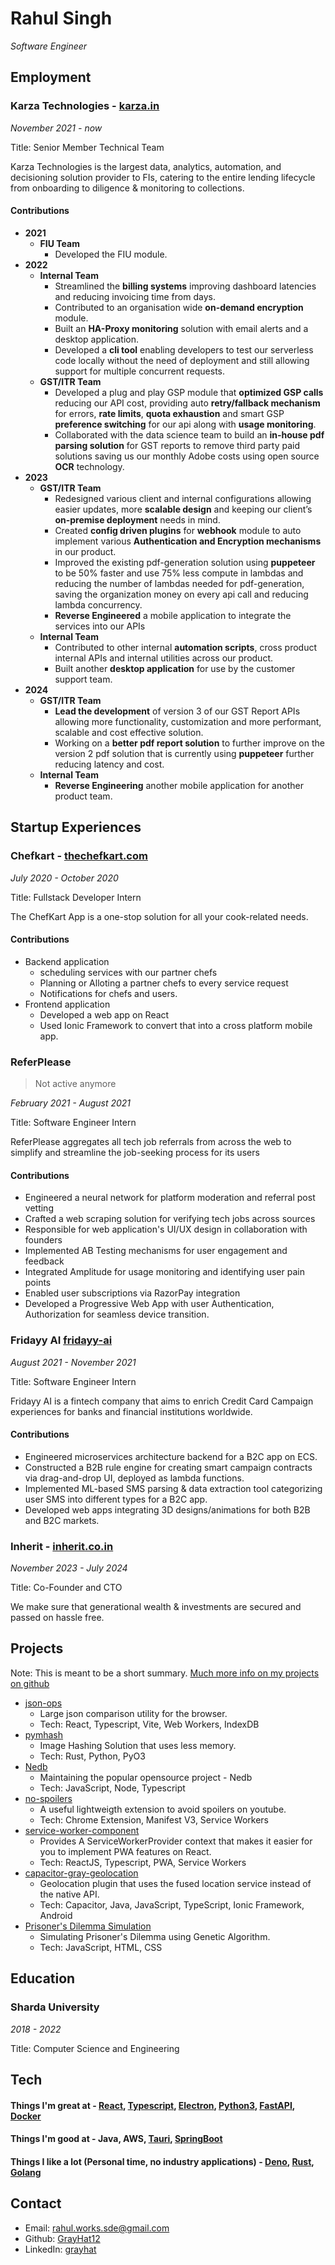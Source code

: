 # Rahul Singh

*Software Engineer*

## Employment

### Karza Technologies - [karza.in](https://karza.in/)

_November 2021 - now_

Title: Senior Member Technical Team

Karza Technologies is the largest data, analytics, automation, and decisioning solution provider to FIs, catering to the entire lending lifecycle from onboarding to diligence & monitoring to collections.

#### Contributions

* **2021**
  * **FIU Team**
    * Developed the FIU module.
* **2022**
  * **Internal Team**
    * Streamlined the **billing systems** improving dashboard latencies and reducing invoicing time from days.
    * Contributed to an organisation wide **on-demand encryption** module.
    * Built an **HA-Proxy monitoring** solution with email alerts and a desktop application.
    * Developed a **cli tool** enabling developers to test our serverless code locally without the need of deployment and still allowing support for multiple concurrent requests.
  * **GST/ITR Team**
    * Developed a plug and play GSP module that **optimized GSP calls** reducing our API cost, providing auto **retry/fallback mechanism** for errors, **rate limits**, **quota exhaustion** and smart GSP **preference switching** for our api along with **usage monitoring**.
    * Collaborated with the data science team to build an **in-house pdf parsing solution** for GST reports to remove third party paid solutions saving us our monthly Adobe costs using open source **OCR** technology.
* **2023**
  * **GST/ITR Team**
    * Redesigned various client and internal configurations allowing easier updates, more **scalable design** and keeping our client’s **on-premise deployment** needs in mind.
    * Created **config driven plugins** for **webhook** module to auto implement various **Authentication and Encryption mechanisms** in our product.
    * Improved the existing pdf-generation solution using **puppeteer** to be 50% faster and use 75% less compute in lambdas and reducing the number of lambdas needed for pdf-generation, saving the organization money on every api call and reducing lambda concurrency.
    * **Reverse Engineered** a mobile application to integrate the services into our APIs
  * **Internal Team**
    * Contributed to other internal **automation scripts**, cross product internal APIs and internal utilities across our product.
    * Built another **desktop application** for use by the customer support team.
* **2024**
  * **GST/ITR Team**
    * **Lead the development** of version 3 of our GST Report APIs allowing more functionality, customization and more performant, scalable and cost effective solution.
    * Working on a **better pdf report solution** to further improve on the version 2 pdf solution that is currently using **puppeteer** further reducing latency and cost.
  * **Internal Team**
    * **Reverse Engineering** another mobile application for another product team.


## Startup Experiences

### Chefkart - [thechefkart.com](https://thechefkart.com/)

_July 2020 - October 2020_

Title: Fullstack Developer Intern

The ChefKart App is a one-stop solution for all your cook-related needs.

#### Contributions

* Backend application
  * scheduling services with our partner chefs
  * Planning or Alloting a partner chefs to every service request
  * Notifications for chefs and users. 
* Frontend application
  * Developed a web app on React
  * Used Ionic Framework to convert that into a cross platform mobile app.

### ReferPlease

> Not active anymore

_February 2021 - August 2021_

Title: Software Engineer Intern

ReferPlease aggregates all tech job referrals from across the web to simplify and streamline the job-seeking process for its users

#### Contributions

* Engineered a neural network for platform moderation and referral post vetting
* Crafted a web scraping solution for verifying tech jobs across sources
* Responsible for web application's UI/UX design in collaboration with founders
* Implemented AB Testing mechanisms for user engagement and feedback
* Integrated Amplitude for usage monitoring and identifying user pain points
* Enabled user subscriptions via RazorPay integration
* Developed a Progressive Web App with user Authentication, Authorization for seamless device transition.

### Fridayy AI [fridayy-ai](https://www.linkedin.com/company/fridayy-ai/)

_August 2021 - November 2021_

Title: Software Engineer Intern

Fridayy AI is a fintech company that aims to enrich Credit Card Campaign experiences for banks and financial institutions worldwide.

#### Contributions

* Engineered microservices architecture backend for a B2C app on ECS.
* Constructed a B2B rule engine for creating smart campaign contracts via drag-and-drop UI, deployed as lambda functions.
* Implemented ML-based SMS parsing & data extraction tool categorizing user SMS into different types for a B2C app.
* Developed web apps integrating 3D designs/animations for both B2B and B2C markets.

### Inherit - [inherit.co.in](https://inherit.co.in/)

_November 2023 - July 2024_

Title: Co-Founder and CTO

We make sure that generational wealth & investments are secured and passed on hassle free.

## Projects

Note: This is meant to be a short summary. [Much more info on my projects on github](https://github.com/GrayHat12)

- [json-ops](https://grayhat12.github.io/json-ops/)
  - Large json comparison utility for the browser. 
  - Tech: React, Typescript, Vite, Web Workers, IndexDB
- [pymhash](https://grayhat12.github.io/pymhash/pymhash)
  - Image Hashing Solution that uses less memory.
  - Tech: Rust, Python, PyO3
- [Nedb](https://www.npmjs.com/package/gray-nedb)
  - Maintaining the popular opensource project - Nedb
  - Tech: JavaScript, Node, Typescript
- [no-spoilers](https://chromewebstore.google.com/detail/no-spoilers/kfbhhaallccnekmpojknfjblchllocgb)
  - A useful lightweigth extension to avoid spoilers on youtube.
  - Tech: Chrome Extension, Manifest V3, Service Workers
- [service-worker-component](https://www.npmjs.com/package/service-worker-component)
  - Provides A ServiceWorkerProvider context that makes it easier for you to implement PWA features on React.
  - Tech: ReactJS, Typescript, PWA, Service Workers
- [capacitor-gray-geolocation](https://www.npmjs.com/package/capacitor-gray-geolocation)
  - Geolocation plugin that uses the fused location service instead of the native API.
  - Tech: Capacitor, Java, JavaScript, TypeScript, Ionic Framework, Android
- [Prisoner's Dilemma Simulation](https://grayhat12.github.io/Prisoners-Dilemma/)
  - Simulating Prisoner's Dilemma using Genetic Algorithm.
  - Tech: JavaScript, HTML, CSS

## Education

### Sharda University

_2018 - 2022_

Title: Computer Science and Engineering

## Tech

#### Things I'm great at - [React](https://reactjs.org/), [Typescript](https://www.typescriptlang.org/), [Electron](https://www.electronjs.org/), [Python3](https://www.python.org/), [FastAPI](https://fastapi.tiangolo.com/), [Docker](https://www.docker.com/)

#### Things I'm good at - Java, AWS, [Tauri](https://tauri.app/), [SpringBoot](https://spring.io/projects/spring-boot)

#### Things I like a lot (Personal time, no industry applications) - [Deno](https://deno.land), [Rust](https://www.rust-lang.org/), [Golang](https://go.dev/)


## Contact

- Email: rahul.works.sde@gmail.com
- Github: [GrayHat12](http://github.com/GrayHat12)
- LinkedIn: [grayhat](https://linkedin.com/in/grayhat)
